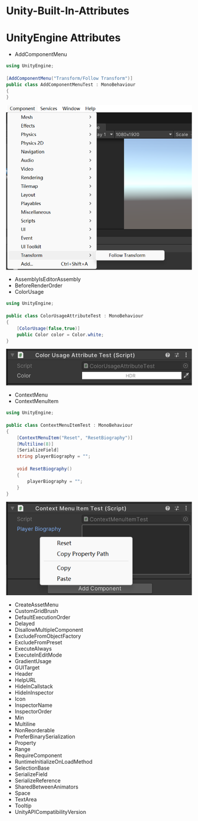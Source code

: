 # Unity-Built-In-Attributes

# UnityEngine Attributes

- AddComponentMenu

```c#
using UnityEngine;

[AddComponentMenu("Transform/Follow Transform")]
public class AddComponentMenuTest : MonoBehaviour
{
}
```

![这是图片](./images/AddComponentMenu.png)

- AssemblyIsEditorAssembly
- BeforeRenderOrder
- ColorUsage

```c#
using UnityEngine;

public class ColorUsageAttributeTest : MonoBehaviour
{
    [ColorUsage(false,true)]
    public Color color = Color.white;
}
```

![这是图片](./images/ColorUsage.png)

- ContextMenu
- ContextMenuItem

```c#
using UnityEngine;

public class ContextMenuItemTest : MonoBehaviour
{
    [ContextMenuItem("Reset", "ResetBiography")]
    [Multiline(8)]
    [SerializeField] 
    string playerBiography = "";

    void ResetBiography()
    {
        playerBiography = "";
    }
}
```

![这是图片](./images/ContextMenuItem.png)

- CreateAssetMenu
- CustomGridBrush
- DefaultExecutionOrder
- Delayed
- DisallowMultipleComponent
- ExcludeFromObjectFactory
- ExcludeFromPreset
- ExecuteAlways
- ExecuteInEditMode
- GradientUsage
- GUITarget
- Header
- HelpURL
- HideInCallstack
- HideInInspector
- Icon
- InspectorName
- InspectorOrder
- Min
- Multiline
- NonReorderable
- PreferBinarySerialization
- Property
- Range
- RequireComponent
- RuntimeInitializeOnLoadMethod
- SelectionBase
- SerializeField
- SerializeReference
- SharedBetweenAnimators
- Space
- TextArea
- Tooltip
- UnityAPICompatibilityVersion

